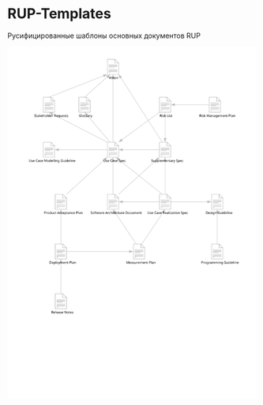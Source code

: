 # RUP-Templates
Русифицированные шаблоны основных документов RUP

![Зависимости между документами](https://github.com/andreykarinskiy/RUP-Templates/blob/master/map.svg)

